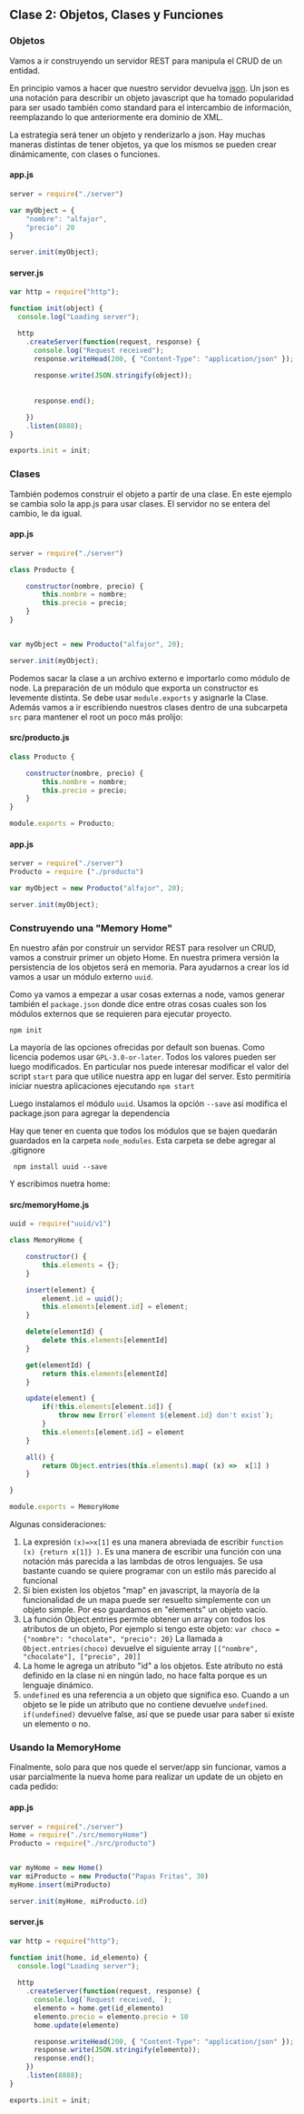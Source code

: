 ## Clase 2: Objetos, Clases y Funciones

### Objetos

Vamos a ir construyendo un servidor REST para manipula el CRUD de un entidad. 

En principio vamos a hacer que nuestro servidor devuelva [json](https://www.json.org/). Un json es una notación para describir un objeto javascript que ha tomado popularidad para ser usado también como standard para el intercambio de información, reemplazando lo que anteriormente era dominio de XML.

La estrategia será tener un objeto y renderizarlo a json. Hay muchas
maneras distintas de tener objetos, ya que los mismos se pueden crear dinámicamente, con clases o funciones.

#### app.js
``` javascript
server = require("./server")

var myObject = {
    "nombre": "alfajor", 
    "precio": 20
} 

server.init(myObject);
```

#### server.js
``` javascript
var http = require("http");

function init(object) {
  console.log("Loading server");

  http
    .createServer(function(request, response) {
      console.log("Request received");
      response.writeHead(200, { "Content-Type": "application/json" });
      
      response.write(JSON.stringify(object));
      
      
      response.end();

    })
    .listen(8888);
}

exports.init = init;
```
### Clases
También podemos construir el objeto a partir de una clase.
En este ejemplo se cambia solo la app.js para usar clases. El servidor
no se entera del cambio, le da igual.

#### app.js
``` javascript
server = require("./server")

class Producto {

    constructor(nombre, precio) {
        this.nombre = nombre;
        this.precio = precio;
    }
}


var myObject = new Producto("alfajor", 20);

server.init(myObject);
```

Podemos sacar la clase a un archivo externo e importarlo como módulo de node. La preparación de un módulo que exporta un constructor es levemente distinta. Se debe usar `module.exports` y asignarle la Clase.
Además vamos a ir escribiendo nuestros clases dentro de una subcarpeta `src` para mantener el root un poco más prolijo:

#### src/producto.js
``` javascript
class Producto {

    constructor(nombre, precio) {
        this.nombre = nombre;
        this.precio = precio;
    }
}

module.exports = Producto;
```

#### app.js
``` javascript
server = require("./server")
Producto = require ("./producto")

var myObject = new Producto("alfajor", 20);

server.init(myObject);
```

###  Construyendo una "Memory Home"

En nuestro afán por construir un servidor REST para resolver un CRUD, vamos a construir primer un objeto Home. En nuestra primera versión 
la persistencia de los objetos será en memoria. Para ayudarnos a crear 
los id vamos a usar un módulo externo `uuid`.

Como ya vamos a empezar a usar cosas externas a node, vamos generar también el `package.json` donde dice entre otras cosas cuales son los módulos externos que se requieren para ejecutar proyecto. 

``` 
npm init
```
La mayoría de las opciones ofrecidas por default son buenas. Como licencia podemos usar `GPL-3.0-or-later`. Todos los valores pueden ser luego modificados. En particular nos puede interesar modificar el valor del script `start` para que utilice nuestra app en lugar del server. Esto permitiría iniciar nuestra aplicaciones ejecutando `npm start`

Luego instalamos el módulo `uuid`. Usamos la opción `--save` así modifica el package.json para agregar la dependencia

Hay que tener en cuenta que todos los módulos que se bajen quedarán guardados en la carpeta `node_modules`. Esta carpeta se debe agregar al .gitignore

``` 
 npm install uuid --save
```

Y escribimos nuetra home:

#### src/memoryHome.js
``` javascript
uuid = require("uuid/v1")

class MemoryHome {

    constructor() {
        this.elements = {};
    }

    insert(element) {
        element.id = uuid();
        this.elements[element.id] = element;
    }

    delete(elementId) {
        delete this.elements[elementId]
    }

    get(elementId) {
        return this.elements[elementId]
    }

    update(element) {
        if(!this.elements[element.id]) {
            throw new Error(`element ${element.id} don't exist`);
        }
        this.elements[element.id] = element
    }

    all() {
        return Object.entries(this.elements).map( (x) =>  x[1] )
    }

}

module.exports = MemoryHome
```

Algunas consideraciones:
 1. La expresión ` (x)=>x[1] ` es una manera abreviada de escribir `function (x) {return x[1]} )`. Es una manera de escribir una función con una notación más parecida a las lambdas de otros lenguajes. Se usa bastante cuando se quiere programar con un estilo más parecido al funcional
2. Si bien existen los objetos "map" en javascript, la mayoría de la funcionalidad de un mapa puede ser resuelto simplemente con un objeto simple. Por eso guardamos en "elements" un objeto vacío.
3. La función Object.entries permite obtener un array con  todos los atributos de un objeto, Por ejemplo si tengo este objeto: 
`var choco = {"nombre": "chocolate", "precio": 20}` 
La llamada a `Object.entries(choco)` devuelve el siguiente array
`[["nombre", "chocolate"], ["precio", 20]]`
4. La home le agrega un atributo "id" a los objetos. Este atributo no está definido en la clase ni en ningún lado, no hace falta porque es un lenguaje
dinámico.
5. `undefined` es una referencia a un objeto que significa eso. 
Cuando a un objeto se le pide un atributo que no contiene devuelve `undefined`. `if(undefined)` devuelve false, así que se puede usar para saber si existe un elemento o no.


### Usando la MemoryHome

Finalmente, solo para que nos quede el server/app sin funcionar, vamos a usar parcialmente la nueva home para realizar un update de un objeto en cada pedido:

#### app.js
``` javascript
server = require("./server")
Home = require("./src/memoryHome")
Producto = require("./src/producto")


var myHome = new Home()
var miProducto = new Producto("Papas Fritas", 30)
myHome.insert(miProducto)

server.init(myHome, miProducto.id)
```

#### server.js
``` javascript
var http = require("http");

function init(home, id_elemento) {
  console.log("Loading server");
  
  http
    .createServer(function(request, response) {
      console.log(`Request received, `);
      elemento = home.get(id_elemento)
      elemento.precio = elemento.precio + 10
      home.update(elemento)

      response.writeHead(200, { "Content-Type": "application/json" });
      response.write(JSON.stringify(elemento));
      response.end();
    })
    .listen(8888);
}

exports.init = init;
```
